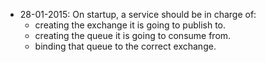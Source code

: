 * 28-01-2015: On startup, a service should be in charge of:
  * creating the exchange it is going to publish to.
  * creating the queue it is going to consume from.
  * binding that queue to the correct exchange.